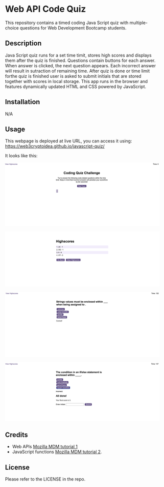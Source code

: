 # Web API Code Quiz
This repository contains a timed coding Java Script quiz with multiple-choice questions for Web Development Bootcamp students.

## Description

Java Script quiz runs for a set time timit, stores high scores and displays them after the quiz is finished. Questions contain buttons for each answer. When answer is clicked, the next question appears. Each incorrect answer will result in sutraction of remaining time. After quiz is done or time limit forthe quiz is finished user is asked to submit initials that are stored together with scores in local storage.
This app runs in the browser and features dynamically updated HTML and CSS powered by JavaScript.  

## Installation
N/A

## Usage 
This webpage is deployed  at live URL, you can access it using: https://web3cryptoidea.github.io/javascript-quiz/

It looks like this:

 ![Start quiz](assets/images/start-quiz.png)

 ![Highscores](assets/images/highscores.png)

 ![Example of question](assets/images/questions-example.png)

 ![End of test sreen](assets/images/end-screen.png)
 


 
## Credits

- Web APIs [Mozilla MDM tutorial 1](https://developer.mozilla.org/en-US/docs/Learn/JavaScript/Client-side_web_APIs/Introduction)
- JavaScript functions [Mozilla MDM tutorial 2](https://developer.mozilla.org/en-US/docs/Web/JavaScript/Guide/Functions).


## License
Please refer to the LICENSE in the repo.

 
 

  